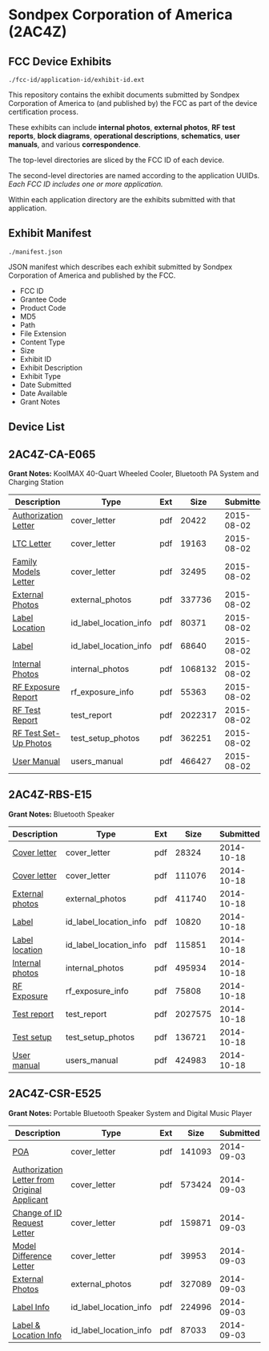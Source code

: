 # Sondpex Corporation of America (2AC4Z)
## FCC Device Exhibits

```
./fcc-id/application-id/exhibit-id.ext
```

This repository contains the exhibit documents submitted by Sondpex Corporation of America to (and published by) the FCC as part of the device certification process.

These exhibits can include **internal photos**, **external photos**, **RF test reports**, **block diagrams**, **operational descriptions**, **schematics**, **user manuals**, and various **correspondence**.

The top-level directories are sliced by the FCC ID of each device.

The second-level directories are named according to the application UUIDs. *Each FCC ID includes one or more application.*

Within each application directory are the exhibits submitted with that application. 

## Exhibit Manifest

```
./manifest.json
```

JSON manifest which describes each exhibit submitted by Sondpex Corporation of America and published by the FCC.

- FCC ID
- Grantee Code
- Product Code
- MD5
- Path
- File Extension
- Content Type
- Size
- Exhibit ID
- Exhibit Description
- Exhibit Type
- Date Submitted
- Date Available
- Grant Notes

## Device List
## 2AC4Z-CA-E065
**Grant Notes:** KoolMAX 40-Quart Wheeled Cooler, Bluetooth PA System and Charging Station

| Description | Type | Ext | Size | Submitted | Available |
| ----------- | ---- | --- | ---- | --------- | --------- |
| [Authorization Letter](2AC4Z-CA-E065/014f465b53d5c0ec3236dcd158a7178e/2700734.pdf) | cover_letter | pdf | 20422 | 2015-08-02 | 2015-08-02 |
| [LTC Letter](2AC4Z-CA-E065/014f465b53d5c0ec3236dcd158a7178e/2700735.pdf) | cover_letter | pdf | 19163 | 2015-08-02 | 2015-08-02 |
| [Family Models Letter](2AC4Z-CA-E065/014f465b53d5c0ec3236dcd158a7178e/2700736.pdf) | cover_letter | pdf | 32495 | 2015-08-02 | 2015-08-02 |
| [External Photos](2AC4Z-CA-E065/014f465b53d5c0ec3236dcd158a7178e/2700737.pdf) | external_photos | pdf | 337736 | 2015-08-02 | 2015-08-02 |
| [Label Location](2AC4Z-CA-E065/014f465b53d5c0ec3236dcd158a7178e/2700738.pdf) | id_label_location_info | pdf | 80371 | 2015-08-02 | 2015-08-02 |
| [Label](2AC4Z-CA-E065/014f465b53d5c0ec3236dcd158a7178e/2700739.pdf) | id_label_location_info | pdf | 68640 | 2015-08-02 | 2015-08-02 |
| [Internal Photos](2AC4Z-CA-E065/014f465b53d5c0ec3236dcd158a7178e/2700740.pdf) | internal_photos | pdf | 1068132 | 2015-08-02 | 2015-08-02 |
| [RF Exposure Report](2AC4Z-CA-E065/014f465b53d5c0ec3236dcd158a7178e/2700742.pdf) | rf_exposure_info | pdf | 55363 | 2015-08-02 | 2015-08-02 |
| [RF Test Report](2AC4Z-CA-E065/014f465b53d5c0ec3236dcd158a7178e/2700745.pdf) | test_report | pdf | 2022317 | 2015-08-02 | 2015-08-02 |
| [RF Test Set-Up Photos](2AC4Z-CA-E065/014f465b53d5c0ec3236dcd158a7178e/2700746.pdf) | test_setup_photos | pdf | 362251 | 2015-08-02 | 2015-08-02 |
| [User Manual](2AC4Z-CA-E065/014f465b53d5c0ec3236dcd158a7178e/2700744.pdf) | users_manual | pdf | 466427 | 2015-08-02 | 2015-08-02 |
## 2AC4Z-RBS-E15
**Grant Notes:** Bluetooth Speaker

| Description | Type | Ext | Size | Submitted | Available |
| ----------- | ---- | --- | ---- | --------- | --------- |
| [Cover letter](2AC4Z-RBS-E15/00c9e66bdf674f049fedfc44f2f551d5/2421675.pdf) | cover_letter | pdf | 28324 | 2014-10-18 | 2014-10-18 |
| [Cover letter](2AC4Z-RBS-E15/00c9e66bdf674f049fedfc44f2f551d5/2421676.pdf) | cover_letter | pdf | 111076 | 2014-10-18 | 2014-10-18 |
| [External photos](2AC4Z-RBS-E15/00c9e66bdf674f049fedfc44f2f551d5/2421677.pdf) | external_photos | pdf | 411740 | 2014-10-18 | 2014-10-18 |
| [Label](2AC4Z-RBS-E15/00c9e66bdf674f049fedfc44f2f551d5/2421678.pdf) | id_label_location_info | pdf | 10820 | 2014-10-18 | 2014-10-18 |
| [Label location](2AC4Z-RBS-E15/00c9e66bdf674f049fedfc44f2f551d5/2421679.pdf) | id_label_location_info | pdf | 115851 | 2014-10-18 | 2014-10-18 |
| [Internal photos](2AC4Z-RBS-E15/00c9e66bdf674f049fedfc44f2f551d5/2421680.pdf) | internal_photos | pdf | 495934 | 2014-10-18 | 2014-10-18 |
| [RF Exposure](2AC4Z-RBS-E15/00c9e66bdf674f049fedfc44f2f551d5/2421682.pdf) | rf_exposure_info | pdf | 75808 | 2014-10-18 | 2014-10-18 |
| [Test report](2AC4Z-RBS-E15/00c9e66bdf674f049fedfc44f2f551d5/2421684.pdf) | test_report | pdf | 2027575 | 2014-10-18 | 2014-10-18 |
| [Test setup](2AC4Z-RBS-E15/00c9e66bdf674f049fedfc44f2f551d5/2421685.pdf) | test_setup_photos | pdf | 136721 | 2014-10-18 | 2014-10-18 |
| [User manual](2AC4Z-RBS-E15/00c9e66bdf674f049fedfc44f2f551d5/2421686.pdf) | users_manual | pdf | 424983 | 2014-10-18 | 2014-10-18 |
## 2AC4Z-CSR-E525
**Grant Notes:** Portable Bluetooth Speaker System and Digital Music Player

| Description | Type | Ext | Size | Submitted | Available |
| ----------- | ---- | --- | ---- | --------- | --------- |
| [POA](2AC4Z-CSR-E525/162d8681c8be47993aa96a12fe0eba52/2377492.pdf) | cover_letter | pdf | 141093 | 2014-09-03 | 2014-09-04 |
| [Authorization Letter from Original Applicant](2AC4Z-CSR-E525/162d8681c8be47993aa96a12fe0eba52/2377493.pdf) | cover_letter | pdf | 573424 | 2014-09-03 | 2014-09-04 |
| [Change of ID Request Letter](2AC4Z-CSR-E525/162d8681c8be47993aa96a12fe0eba52/2377494.pdf) | cover_letter | pdf | 159871 | 2014-09-03 | 2014-09-04 |
| [Model Difference Letter](2AC4Z-CSR-E525/162d8681c8be47993aa96a12fe0eba52/2377495.pdf) | cover_letter | pdf | 39953 | 2014-09-03 | 2014-09-04 |
| [External Photos](2AC4Z-CSR-E525/162d8681c8be47993aa96a12fe0eba52/2377496.pdf) | external_photos | pdf | 327089 | 2014-09-03 | 2014-09-04 |
| [Label Info](2AC4Z-CSR-E525/162d8681c8be47993aa96a12fe0eba52/2377497.pdf) | id_label_location_info | pdf | 224996 | 2014-09-03 | 2014-09-04 |
| [Label & Location Info](2AC4Z-CSR-E525/162d8681c8be47993aa96a12fe0eba52/2377498.pdf) | id_label_location_info | pdf | 87033 | 2014-09-03 | 2014-09-04 |
